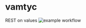 # vamtyc

REST on values ![example workflow](https://github.com/guillerglez88/vamtyc/actions/workflows/ci.yml/badge.svg)
